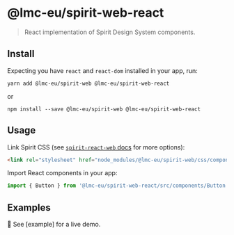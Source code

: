 # @lmc-eu/spirit-web-react

> React implementation of Spirit Design System components.

## Install

Expecting you have `react` and `react-dom` installed in your app, run:

```shell
yarn add @lmc-eu/spirit-web @lmc-eu/spirit-web-react
```

or

```shell
npm install --save @lmc-eu/spirit-web @lmc-eu/spirit-web-react
```

## Usage

Link Spirit CSS (see [`spirit-react-web` docs][web-docs] for more options):

```html
<link rel="stylesheet" href="node_modules/@lmc-eu/spirit-web/css/components.min.css" />
```

Import React components in your app:

```jsx
import { Button } from '@lmc-eu/spirit-web-react/src/components/Button';
```

## Examples

👀 See [example] for a live demo.

[web-docs]: https://github.com/lmc-eu/spirit-design-system/blob/main/packages/web/README.md
[examples]: https://lmc-eu.github.io/spirit-design-system/web-react/
